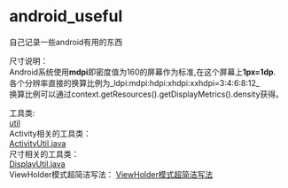 # android_useful
自己记录一些android有用的东西

尺寸说明：  
Android系统使用**mdpi**即密度值为160的屏幕作为标准,在这个屏幕上**1px=1dp**.  
各个分辨率直接的换算比例为_ldpi:mdpi:hdpi:xhdpi:xxhdpi=3:4:6:8:12_  
换算比例可以通过context.getResources().getDisplayMetrics().density获得。  

工具类:  
[util](https://github.com/nesger/android_useful/tree/master/util)  
Activity相关的工具类：  
[ActivityUtil.java](https://github.com/nesger/android_useful/blob/master/util/ActivityUtil.java)  
尺寸相关的工具类：  
[DisplayUtil.java](https://github.com/nesger/android_useful/blob/master/util/DisplayUtil.java)  
ViewHolder模式超简洁写法：
[ViewHolder模式超简洁写法](https://github.com/nesger/android_useful/blob/master/util/ViewHolder.java)
